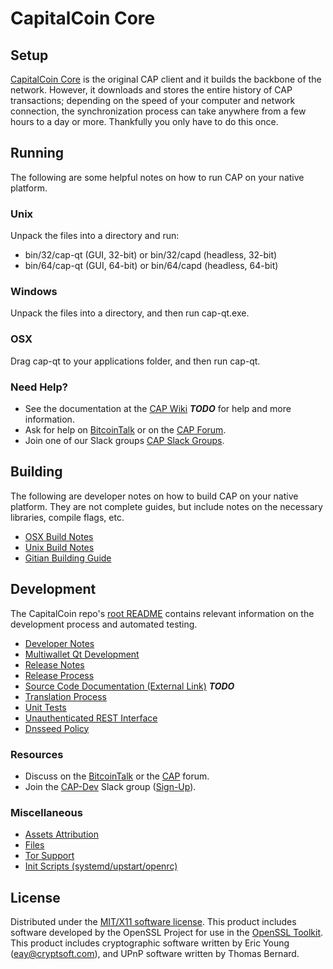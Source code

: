 CapitalCoin Core
=====================

Setup
---------------------
[CapitalCoin Core](http://CapitalCoin.org/wallet) is the original CAP client and it builds the backbone of the network. However, it downloads and stores the entire history of CAP transactions; depending on the speed of your computer and network connection, the synchronization process can take anywhere from a few hours to a day or more. Thankfully you only have to do this once.

Running
---------------------
The following are some helpful notes on how to run CAP on your native platform.

### Unix

Unpack the files into a directory and run:

- bin/32/cap-qt (GUI, 32-bit) or bin/32/capd (headless, 32-bit)
- bin/64/cap-qt (GUI, 64-bit) or bin/64/capd (headless, 64-bit)

### Windows

Unpack the files into a directory, and then run cap-qt.exe.

### OSX

Drag cap-qt to your applications folder, and then run cap-qt.

### Need Help?

* See the documentation at the [CAP Wiki](https://en.bitcoin.it/wiki/Main_Page) ***TODO***
for help and more information.
* Ask for help on [BitcoinTalk](https://bitcointalk.org/index.php?topic=1262920.0) or on the [CAP Forum](http://forum.CapitalCoin.org/).
* Join one of our Slack groups [CAP Slack Groups](https://CapitalCoin.org/slack-logins/).

Building
---------------------
The following are developer notes on how to build CAP on your native platform. They are not complete guides, but include notes on the necessary libraries, compile flags, etc.

- [OSX Build Notes](build-osx.md)
- [Unix Build Notes](build-unix.md)
- [Gitian Building Guide](gitian-building.md)

Development
---------------------
The CapitalCoin repo's [root README](https://github.com/Cap-Project/CapitalCoin/blob/master/README.md) contains relevant information on the development process and automated testing.

- [Developer Notes](developer-notes.md)
- [Multiwallet Qt Development](multiwallet-qt.md)
- [Release Notes](release-notes.md)
- [Release Process](release-process.md)
- [Source Code Documentation (External Link)](https://dev.visucore.com/bitcoin/doxygen/) ***TODO***
- [Translation Process](translation_process.md)
- [Unit Tests](unit-tests.md)
- [Unauthenticated REST Interface](REST-interface.md)
- [Dnsseed Policy](dnsseed-policy.md)

### Resources

* Discuss on the [BitcoinTalk](https://bitcointalk.org/index.php?topic=1262920.0) or the [CAP](http://forum.CapitalCoin.org/) forum.
* Join the [CAP-Dev](https://cap-dev.slack.com/) Slack group ([Sign-Up](https://cap-dev.herokuapp.com/)).

### Miscellaneous
- [Assets Attribution](assets-attribution.md)
- [Files](files.md)
- [Tor Support](tor.md)
- [Init Scripts (systemd/upstart/openrc)](init.md)

License
---------------------
Distributed under the [MIT/X11 software license](http://www.opensource.org/licenses/mit-license.php).
This product includes software developed by the OpenSSL Project for use in the [OpenSSL Toolkit](https://www.openssl.org/). This product includes
cryptographic software written by Eric Young ([eay@cryptsoft.com](mailto:eay@cryptsoft.com)), and UPnP software written by Thomas Bernard.

